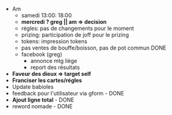 - Am
  - samedi 13:00: 18:00
  - **mercredi ? greg || am => decision**
  - régles:  pas de changements pour le moment
  - prizing: participation de joff pour le prizing
  - tokens: impression tokens
  - pas ventes de bouffe/boisson, pas de pot commun DONE
  - facebook  (greg)
    - annonce mtg liège
    - report des résultats
- **Faveur des dieux => target self**
- **Franciser les cartes/régles**
- Update babioles
- feedback pour l'utilisateur via gform - DONE
- **Ajout ligne total** - DONE
- reword nomade - DONE